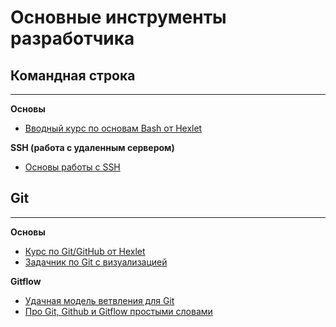 # Основные инструменты разработчика

## Командная строка

<hr/>

**Основы**

* [Вводный курс по основам Bash от Hexlet](https://ru.hexlet.io/courses/bash)

**SSH (работа с удаленным сервером)**

* [Основы работы с SSH](https://www.youtube.com/watch?v=DbPDraCYju8&list=PLoYCgNOIyGAB0_YBfdNP5oqAD98HtAQqL&index=4)

## Git

<hr/>

**Основы**

* [Курс по Git/GitHub от Hexlet](https://ru.hexlet.io/courses/intro_to_git)
* [Задачник по Git с визуализацией](https://learngitbranching.js.org)

**Gitflow**

* [Удачная модель ветвления для Git](https://habrahabr.ru/post/106912/)
* [Про Git, Github и Gitflow простыми словами](https://proglib.io/p/git-github-gitflow/)
